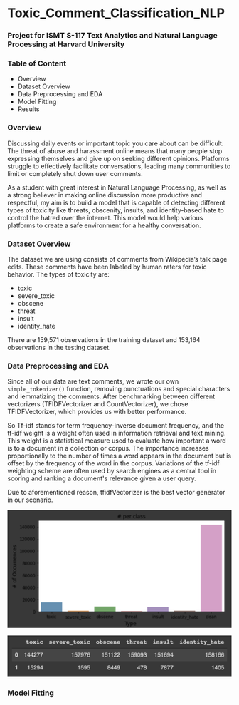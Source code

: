 # Toxic_Comment_Classification_NLP

### Project for ISMT S-117 Text Analytics and Natural Language Processing at Harvard University

### Table of Content
- Overview
- Dataset Overview
- Data Preprocessing and EDA
- Model Fitting 
- Results

### Overview
Discussing daily events or important topic you care about can be difficult. The threat of abuse and harassment online means that many people stop expressing themselves and give up on seeking different opinions. Platforms struggle to effectively facilitate conversations, leading many communities to limit or completely shut down user comments.

As a student with great interest in Natural Language Processing, as well as a strong believer in making online discussion more productive and respectful, my aim is to build a model that is capable of detecting different types of toxicity like threats, obscenity, insults, and identity-based hate to control the hatred over the internet. This model would help various platforms to create a safe environment for a healthy conversation.

### Dataset Overview

The dataset we are using consists of comments from Wikipedia’s talk page edits. These comments have been labeled by human raters for toxic behavior. The types of toxicity are:
- toxic
- severe_toxic
- obscene
- threat
- insult
- identity_hate

There are 159,571 observations in the training dataset and 153,164 observations in the testing dataset. 

### Data Preprocessing and EDA

Since all of our data are text comments, we wrote our own `simple_tokenizer()` function, removing punctuations and special characters and lemmatizing the comments. After benchmarking between different vectorizers (TFIDFVectorizer and CountVectorizer), we chose TFIDFVectorizer, which provides us with better performance.

So Tf-idf stands for term frequency-inverse document frequency, and the tf-idf weight is a weight often used in information retrieval and text mining. This weight is a statistical measure used to evaluate how important a word is to a document in a collection or corpus. The importance increases proportionally to the number of times a word appears in the document but is offset by the frequency of the word in the corpus. Variations of the tf-idf weighting scheme are often used by search engines as a central tool in scoring and ranking a document's relevance given a user query. 

Due to aforementioned reason, tfidfVectorizer is the best vector generator in our scenario.

![alt text](https://github.com/srngpnd/Toxic_NLP/blob/master/Images/Distribution_1.png?raw=true) 

![alt text](https://github.com/srngpnd/Toxic_NLP/blob/master/Images/Distribution_2.png?raw=true) 

### Model Fitting

